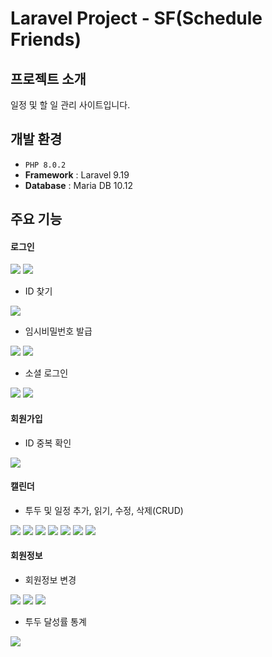 # Laravel Project - SF(Schedule Friends)

## 프로젝트 소개
일정 및 할 일 관리 사이트입니다.

## 개발 환경
+ `PHP 8.0.2`
+ **Framework** : Laravel 9.19
+ **Database** : Maria DB 10.12

## 주요 기능
#### 로그인
<img src='./public/image/index.jpg'>
<img src='./public/image/sf_login.jpg'>

+ ID 찾기
<img src='./public/image/find_id.jpg'>

+ 임시비밀번호 발급
<img src='./public/image/find_pswd.jpg'>
<img src='./public/image/temporary_pswd_mail.jpg'>

+ 소셜 로그인
<img src='./public/image/gogle_login.jpg'>
<img src='./public/image/naver_login.jpg'>

#### 회원가입
+ ID 중복 확인
<img src='./public/image/id_dup_confirm.jpg'>

#### 캘린더
+ 투두 및 일정 추가, 읽기, 수정, 삭제(CRUD)
<img src='./public/image/calendar.jpg'>
<img src='./public/image/date_choice.jpg'>
<img src='./public/image/add_schedule.jpg'>
<img src='./public/image/add_to-do.jpg'>
<img src='./public/image/date_move.jpg'>
<img src='./public/image/update.jpg'>
<img src='./public/image/remove.jpg'>

#### 회원정보
+ 회원정보 변경
<img src='./public/image/update_password.jpg'>
<img src='./public/image/delete_account.jpg'>
<img src='./public/image/delete_account_message.jpg'>

+ 투두 달성률 통계
<img src='./public/image/achievement_rate.jpg'>
